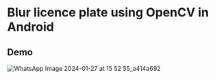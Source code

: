 # Blur licence plate using OpenCV in Android

## Demo
![WhatsApp Image 2024-01-27 at 15 52 55_a414a692](https://github.com/kanahia1/OpenCV-Android-Demo/assets/114223204/1e3c8b58-304a-4cea-a4da-fea563681a6b)
